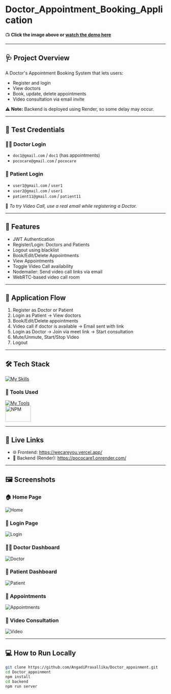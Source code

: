 # Doctor_Appointment_Booking_Application

📺 **Click the image above or [watch the demo here](https://drive.google.com/file/d/1sAvTTrGPlbfzjCyN4ZQAwE8ncMNFI1z3/view?usp=sharing)**

---

## 🩺 Project Overview

A Doctor's Appointment Booking System that lets users:
- Register and login
- View doctors
- Book, update, delete appointments
- Video consultation via email invite

⚠️ **Note:** Backend is deployed using Render, so some delay may occur.

---

## 🧪 Test Credentials

### 👨‍⚕️ Doctor Login
- `doc1@gmail.com` / `doc1` (has appointments)
- `pococare@gmail.com` / `pococare`

### 🧍 Patient Login
- `user1@gmail.com` / `user1`
- `user2@gmail.com` / `user1`
- `patient11@gmail.com` / `patient11`

🔔 *To try Video Call, use a real email while registering a Doctor.*

---

## 🚀 Features

- JWT Authentication
- Register/Login: Doctors and Patients
- Logout using blacklist
- Book/Edit/Delete Appointments
- View Appointments
- Toggle Video Call availability
- Nodemailer: Send video call links via email
- WebRTC-based video call room

---

## 🧭 Application Flow

1. Register as Doctor or Patient
2. Login as Patient → View doctors
3. Book/Edit/Delete appointments
4. Video call if doctor is available → Email sent with link
5. Login as Doctor → Join via meet link → Start consultation
6. Mute/Unmute, Start/Stop Video
7. Logout

---

## 🛠️ Tech Stack

[![My Skills](https://skillicons.dev/icons?i=js,nodejs,express,mongodb,html,css)](https://skillicons.dev)

### 🧰 Tools Used

[![My Tools](https://skillicons.dev/icons?i=vercel,github)](https://skillicons.dev)  
<img alt="NPM" height=50 width=80 src="https://www.w3schools.com/whatis/img_npm.jpg" />

---

## 🔗 Live Links

- 🌐 Frontend: https://wecareyou.vercel.app/  
- 🔁 Backend (Render): https://pococare1.onrender.com/

---

## 🖼️ Screenshots

### 🏠 Home Page  
![Home](https://github.com/DhaanuI/Pococare_assignment/assets/112754832/fc64ac55-26d5-438f-ba2c-39c75b6e5aa8)

### 🔐 Login Page  
![Login](https://github.com/DhaanuI/Pococare_assignment/assets/112754832/791a559d-0908-40f4-aefd-90867e8383d5)

### 👨‍⚕️ Doctor Dashboard  
![Doctor](https://github.com/DhaanuI/Pococare_assignment/assets/112754832/52f852c3-191b-4473-8f3f-08f79d99e14c)

### 🧍 Patient Dashboard  
![Patient](https://github.com/DhaanuI/Pococare_assignment/assets/112754832/f30893d8-d55d-4e89-a487-1fa42342c0ef)

### 📆 Appointments  
![Appointments](https://github.com/DhaanuI/Pococare_assignment/assets/112754832/7ae53a8b-c630-4b98-b46f-d2253919d7de)

### 🎥 Video Consultation  
![Video](https://github.com/DhaanuI/Pococare_assignment/assets/112754832/b0efab74-d38d-4d54-8245-a108fa33588c)

---

## 💻 How to Run Locally

```bash
git clone https://github.com/AngadiPravallika/Doctor_appoinment.git
cd Doctor_appoinment
npm install
cd backend
npm run server
